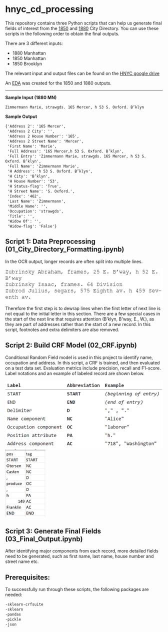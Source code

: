 # hnyc_cd_processing

This repository contains three Python scripts that can help us generate final fields of interest from the [1850](input/1850) and [1880](input/1880) City Directory. You can use these scripts in the following order to obtain the final outputs.

There are 3 different inputs:
* 1880 Manhattan
* 1850 Manhattan
* 1850 Brooklyn

The relevant input and output files can be found on the [HNYC google drive](https://drive.google.com/drive/u/1/folders/1sEB2Tem9t7ZMNK24jTNZxtPQ2CN1ObPI)

An [EDA](http://htmlpreview.github.io/?https://raw.githubusercontent.com/CenterForSpatialResearch/hnyc_cd_processing/master/EDA.html) was created for the 1850 and 1880 outputs.

***

**Sample Input (1880 MN)**

```
Zimmermann Marie, strawgds. 165 Mercer, h 53 S. Oxford. B’klyn
```

**Sample Output**

```
{'Address 2': '165 Mercer',
 'Address 2 City': '',
 'Address 2 House Number': '165',
 'Address 2 Street Name': 'Mercer',
 'First Name': 'Marie',
 'Full Address': '165 Mercer,h 53 S. Oxford. B’klyn',
 'Full Entry': 'Zimmermann Marie, strawgds. 165 Mercer, h 53 S. Oxford. B’klyn',
 'Full Name': 'Zimmermann Marie',
 'H Address': 'h 53 S. Oxford. B’klyn',
 'H City': 'B’klyn',
 'H House Number': '53',
 'H Status-flag': 'True',
 'H Street Name': 'S. Oxford.',
 'Index': '462',
 'Last Name': 'Zimmermann',
 'Middle Name': '',
 'Occupation': 'strawgds',
 'Title': '',
 'Widow Of': '',
 'Widow-flag': 'False'}
```

## Script 1: Data Preprocessing (01_City_Directory_Formatting.ipynb)

In the OCR output, longer records are often split into multiple lines. 

<img src="https://github.com/CenterForSpatialResearch/hnyc_cd_processing/blob/master/images/image_1.PNG" width="512">

Therefore the first step is to dewrap lines when the first letter of next line is not equal to the initial letter in this section. There are a few special cases in the start of the next line that requires attention (B’klyn, B'way, E., W.), as they are part of addresses rather than the start of a new record. In this script, footnotes and extra delimiters are also removed.

## Script 2: Build CRF Model (02_CRF.ipynb)

Conditional Random Field model is used in this project to identify name, occupation and address. In this script, a CRF is trained, and then evaluated on a test data set. Evaluation metrics include precision, recall and F1-score. Label notations and an example of labeled record are shown below.

<p float="left">
  <img src="https://github.com/CenterForSpatialResearch/hnyc_cd_processing/blob/master/images/label_notation.PNG" width="512">
  <img src="https://github.com/CenterForSpatialResearch/hnyc_cd_processing/blob/master/images/record_label.PNG" width="128">
<p>
  
## Script 3: Generate Final Fields (03_Final_Output.ipynb)
After identifying major components from each record, more detailed fields need to be generated, such as first name, last name, house number and street name etc.

## Prerequisites:
To successfully run through these scripts, the following packages are needed:

```
-sklearn-crfsuite
-sklearn
-pandas
-pickle
-json
```
